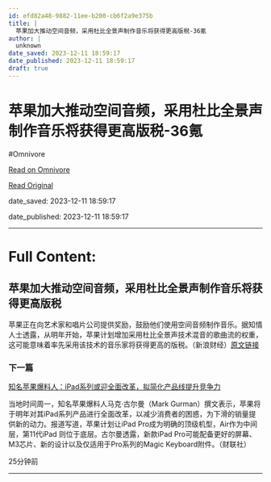 ```yaml
---
id: efd82a48-9882-11ee-b200-cb6f2a9e375b
title: |
  苹果加大推动空间音频，采用杜比全景声制作音乐将获得更高版税-36氪
author: |
  unknown
date_saved: 2023-12-11 18:59:17
date_published: 2023-12-11 18:59:17
draft: true
---
```


# 苹果加大推动空间音频，采用杜比全景声制作音乐将获得更高版税-36氪
#Omnivore

[Read on Omnivore](https://omnivore.app/me/36-18c5b5ce24c)

[Read Original](https://36kr.com/newsflashes/2556983670987400?f=rss)

date_saved: 2023-12-11 18:59:17

date_published: 2023-12-11 18:59:17

--- 

# Full Content: 

## 苹果加大推动空间音频，采用杜比全景声制作音乐将获得更高版税

苹果正在向艺术家和唱片公司提供奖励，鼓励他们使用空间音频制作音乐。据知情人士透露，从明年开始，苹果计划增加采用杜比全景声技术混音的歌曲流的权重，这可能意味着率先采用该技术的音乐家将获得更高的版税。（新浪财经）[原文链接](https://finance.sina.com.cn/stock/usstock/c/2023-12-11/doc-imzxseun7146830.shtml)

### 下一篇

[知名苹果爆料人：iPad系列或迎全面改革，拟简化产品线提升竞争力](https://36kr.com/newsflashes/2556982574766984)

当地时间周一，知名苹果爆料人马克·古尔曼（Mark Gurman）撰文表示，苹果将于明年对其iPad系列产品进行全面改革，以减少消费者的困惑，为下滑的销量提供新的动力。报道写道，苹果计划让iPad Pro成为明确的顶级机型，Air作为中间层，第11代iPad 则位于底层。古尔曼透露，新款iPad Pro可能配备更好的屏幕、M3芯片、新的设计以及仅适用于Pro系列的Magic Keyboard附件。（财联社）

25分钟前

---


